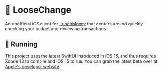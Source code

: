 # 📱 LooseChange
An unofficial iOS client for [LunchMoney](https://lunchmoney.app) that centers around quickly checking your budget and reviewing transactions.

## 🔨 Running
This project uses the latest SwiftUI introduced in iOS 15, and thus requires Xcode 13 to compile and iOS 15 to run. You can grab the latest beta over at [Apple's developer website](https://developer.apple.com/download/).


